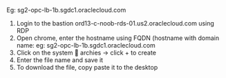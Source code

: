 Eg: sg2-opc-lb-1b.sgdc1.oraclecloud.com

1.	Login to the bastion ord13-c-noob-rds-01.us2.oraclecloud.com using RDP
2.	Open chrome, enter the hostname using FQDN (hostname with domain name: eg: sg2-opc-lb-1b.sgdc1.oraclecloud.com
3.	Click on the system  archies -> click + to create
4.	Enter the file name and save it
5.	To download the file, copy paste it to the desktop
